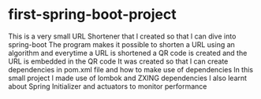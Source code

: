# first-spring-boot-project
This is a very small URL Shortener that l created so that l can dive into spring-boot
The program makes it possible to shorten a URL using an algorithm and everytime a URL is shortened a QR code is created and the URL is embedded in the QR code
It was created so that l can create dependencies in pom.xml file and how to make use of dependencies 
ln this small project l made use of lombok and ZXING dependencies 
l also learnt about Spring Initializer and actuators to monitor performance
